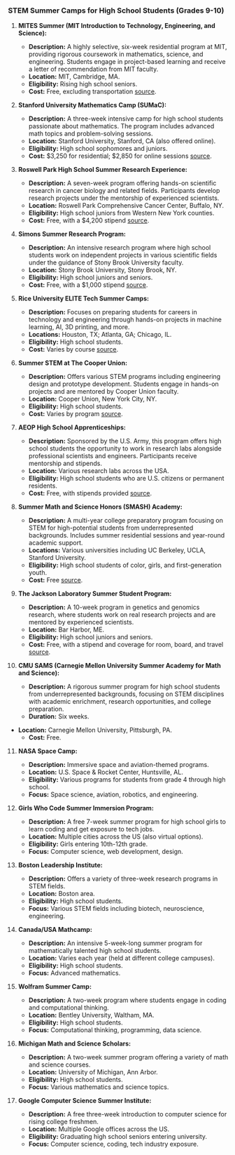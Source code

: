 ### STEM Summer Camps for High School Students (Grades 9-10)

1. **MITES Summer (MIT Introduction to Technology, Engineering, and Science):**
   - **Description:** A highly selective, six-week residential program at MIT, providing rigorous coursework in mathematics, science, and engineering. Students engage in project-based learning and receive a letter of recommendation from MIT faculty.
   - **Location:** MIT, Cambridge, MA.
   - **Eligibility:** Rising high school seniors.
   - **Cost:** Free, excluding transportation [source](https://collegegazette.com/best-stem-summer-programs-for-high-school-students/).

2. **Stanford University Mathematics Camp (SUMaC):**
   - **Description:** A three-week intensive camp for high school students passionate about mathematics. The program includes advanced math topics and problem-solving sessions.
   - **Location:** Stanford University, Stanford, CA (also offered online).
   - **Eligibility:** High school sophomores and juniors.
   - **Cost:** $3,250 for residential; $2,850 for online sessions [source](https://scholarships360.org/college-admissions/stem-summer-camps/).

3. **Roswell Park High School Summer Research Experience:**
   - **Description:** A seven-week program offering hands-on scientific research in cancer biology and related fields. Participants develop research projects under the mentorship of experienced scientists.
   - **Location:** Roswell Park Comprehensive Cancer Center, Buffalo, NY.
   - **Eligibility:** High school juniors from Western New York counties.
   - **Cost:** Free, with a $4,200 stipend [source](https://www.veritasai.com/veritasaiblog/16-stem-summer-camps-for-high-school-students-in-2024).

4. **Simons Summer Research Program:**
   - **Description:** An intensive research program where high school students work on independent projects in various scientific fields under the guidance of Stony Brook University faculty.
   - **Location:** Stony Brook University, Stony Brook, NY.
   - **Eligibility:** High school juniors and seniors.
   - **Cost:** Free, with a $1,000 stipend [source](https://www.veritasai.com/veritasaiblog/16-stem-summer-camps-for-high-school-students-in-2024).

5. **Rice University ELITE Tech Summer Camps:**
   - **Description:** Focuses on preparing students for careers in technology and engineering through hands-on projects in machine learning, AI, 3D printing, and more.
   - **Locations:** Houston, TX; Atlanta, GA; Chicago, IL.
   - **Eligibility:** High school students.
   - **Cost:** Varies by course [source](https://collegegazette.com/best-stem-summer-programs-for-high-school-students/).

6. **Summer STEM at The Cooper Union:**
   - **Description:** Offers various STEM programs including engineering design and prototype development. Students engage in hands-on projects and are mentored by Cooper Union faculty.
   - **Location:** Cooper Union, New York City, NY.
   - **Eligibility:** High school students.
   - **Cost:** Varies by program [source](https://collegegazette.com/best-stem-summer-programs-for-high-school-students/).

7. **AEOP High School Apprenticeships:**
   - **Description:** Sponsored by the U.S. Army, this program offers high school students the opportunity to work in research labs alongside professional scientists and engineers. Participants receive mentorship and stipends.
   - **Location:** Various research labs across the USA.
   - **Eligibility:** High school students who are U.S. citizens or permanent residents.
   - **Cost:** Free, with stipends provided [source](https://www.usaeop.com/program/high-school-internships/).

8. **Summer Math and Science Honors (SMASH) Academy:**
   - **Description:** A multi-year college preparatory program focusing on STEM for high-potential students from underrepresented backgrounds. Includes summer residential sessions and year-round academic support.
   - **Locations:** Various universities including UC Berkeley, UCLA, Stanford University.
   - **Eligibility:** High school students of color, girls, and first-generation youth.
   - **Cost:** Free [source](https://stemworks.wested.org/program/summer-math-and-science-honor-academy-smash/).

9. **The Jackson Laboratory Summer Student Program:**
   - **Description:** A 10-week program in genetics and genomics research, where students work on real research projects and are mentored by experienced scientists.
   - **Location:** Bar Harbor, ME.
   - **Eligibility:** High school juniors and seniors.
   - **Cost:** Free, with a stipend and coverage for room, board, and travel [source](https://scholarships360.org/college-admissions/stem-summer-camps/).

10. **CMU SAMS (Carnegie Mellon University Summer Academy for Math and Science):**
    - **Description:** A rigorous summer program for high school students from underrepresented backgrounds, focusing on STEM disciplines with academic enrichment, research opportunities, and college preparation.
    - **Duration:** Six weeks.
   

 - **Location:** Carnegie Mellon University, Pittsburgh, PA.
    - **Cost:** Free.

11. **NASA Space Camp:**
    - **Description:** Immersive space and aviation-themed programs.
    - **Location:** U.S. Space & Rocket Center, Huntsville, AL.
    - **Eligibility:** Various programs for students from grade 4 through high school.
    - **Focus:** Space science, aviation, robotics, and engineering.

12. **Girls Who Code Summer Immersion Program:**
    - **Description:** A free 7-week summer program for high school girls to learn coding and get exposure to tech jobs.
    - **Location:** Multiple cities across the US (also virtual options).
    - **Eligibility:** Girls entering 10th-12th grade.
    - **Focus:** Computer science, web development, design.

13. **Boston Leadership Institute:**
    - **Description:** Offers a variety of three-week research programs in STEM fields.
    - **Location:** Boston area.
    - **Eligibility:** High school students.
    - **Focus:** Various STEM fields including biotech, neuroscience, engineering.

14. **Canada/USA Mathcamp:**
    - **Description:** An intensive 5-week-long summer program for mathematically talented high school students.
    - **Location:** Varies each year (held at different college campuses).
    - **Eligibility:** High school students.
    - **Focus:** Advanced mathematics.

15. **Wolfram Summer Camp:**
    - **Description:** A two-week program where students engage in coding and computational thinking.
    - **Location:** Bentley University, Waltham, MA.
    - **Eligibility:** High school students.
    - **Focus:** Computational thinking, programming, data science.

16. **Michigan Math and Science Scholars:**
    - **Description:** A two-week summer program offering a variety of math and science courses.
    - **Location:** University of Michigan, Ann Arbor.
    - **Eligibility:** High school students.
    - **Focus:** Various mathematics and science topics.

17. **Google Computer Science Summer Institute:**
    - **Description:** A free three-week introduction to computer science for rising college freshmen.
    - **Location:** Multiple Google offices across the US.
    - **Eligibility:** Graduating high school seniors entering university.
    - **Focus:** Computer science, coding, tech industry exposure.
